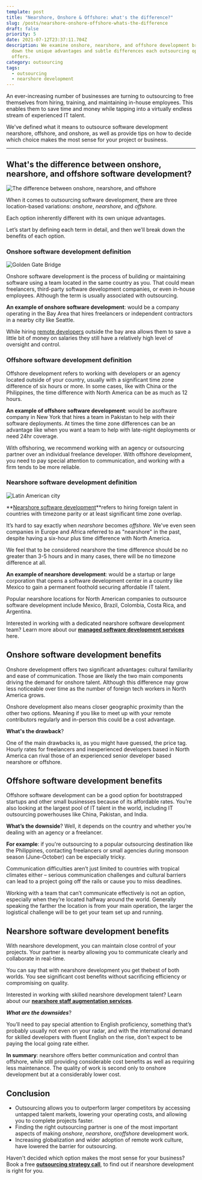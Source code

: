 ```yaml
---
template: post
title: "Nearshore, Onshore & Offshore: what's the difference?"
slug: /posts/nearshore-onshore-offshore-whats-the-difference
draft: false
priority: 5
date: 2021-07-12T23:37:11.704Z
description: We examine onshore, nearshore, and offshore development breaking
  down the unique advantages and subtle differences each outsourcing option
  offers.
category: outsourcing
tags:
  - outsourcing
  - nearshore development
---
```

An ever-increasing number of businesses are turning to outsourcing to free themselves from hiring, training, and maintaining in-house employees. This enables them to save time and money while tapping into a virtually endless stream of experienced IT talent. 

We've defined what it means to outsource software development nearshore, offshore, and onshore, as well as provide tips on how to decide which choice makes the most sense for your project or business.

- - -

## What's the difference between onshore, nearshore, and offshore software development?

![The difference between onshore, nearshore, and offshore](/media/onshore-nearshore-offshore-outsourcing-1-.jpg)

When it comes to outsourcing software development, there are three location-based variations: *onshore*, *nearshore*, and *offshore.*

Each option inherently different with its own unique advantages.

Let’s start by defining each term in detail, and then we'll break down the benefits of each option.

### Onshore software development definition

![Golden Gate Bridge](/media/outsourcing-software-development-onshore2-1-.jpg)

Onshore software development is the process of building or maintaining software using a team located in the same country as you. That could mean freelancers, third-party software development companies, or even in-house employees. Although the term is usually associated with outsourcing.

**An example of onshore software development**: would be a company operating in the Bay Area that hires freelancers or independent contractors in a nearby city like Seattle.

While hiring [remote developers](https://www.bluecoding.com/post/advantages-of-hiring-remote-programmers) outside the bay area allows them to save a little bit of money on salaries they still have a relatively high level of oversight and control.

### Offshore software development definition

Offshore development refers to working with developers or an agency located outside of your country, usually with a significant time zone difference of six hours or more. In some cases, like with China or the Philippines, the time difference with North America can be as much as 12 hours.

**An example of offshore software development**: would be asoftware company in New York that hires a team in Pakistan to help with their software deployments. At times the time zone differences can be an advantage like when you want a team to help with late-night deployments or need 24hr coverage.

With offshoring, we recommend working with an agency or outsourcing partner over an individual freelance developer. With offshore development, you need to pay special attention to communication, and working with a firm tends to be more reliable.

### Nearshore software development definition



![Latin American city](/media/nearshore-outsourcing-software-development.jpg)

<!--StartFragment-->

**[Nearshore software development](https://www.bluecoding.com/nearshore-software-development-services)**refers to hiring foreign talent in countries with timezone parity or at least significant time zone overlap.

It’s hard to say exactly when *nearshore* becomes *offshore.* We've even seen companies in Europe and Africa referred to as "nearshore" in the past, despite having a six-hour plus time difference with North America.

We feel that to be considered nearshore the time difference should be no greater than 3-5 hours and in many cases, there will be no timezone difference at all.

**An example of nearshore development**: would be a startup or large corporation that opens a software development center in a country like Mexico to gain a permanent foothold securing affordable IT talent.

Popular nearshore locations for North American companies to outsource software development include Mexico, Brazil, Colombia, Costa Rica, and Argentina.

Interested in working with a dedicated nearshore software development team? Learn more about our **[managed software development services](https://www.bluecoding.com/managed-software-development-services)** here.

## Onshore software development benefits

Onshore development offers two significant advantages: cultural familiarity and ease of communication. Those are likely the two main components driving the demand for onshore talent. Although this difference may grow less noticeable over time as the number of foreign tech workers in North America grows.

Onshore development also means closer geographic proximity than the other two options. Meaning if you like to meet up with your remote contributors regularly and in-person this could be a cost advantage.

**What's the drawback**?

One of the main drawbacks is, as you might have guessed, the price tag. Hourly rates for freelancers and inexperienced developers based in North America can rival those of an experienced senior developer based nearshore or offshore.

## Offshore software development benefits

Offshore software development can be a good option for bootstrapped startups and other small businesses because of its affordable rates. You’re also looking at the largest pool of IT talent in the world, including IT outsourcing powerhouses like China, Pakistan, and India.

**What’s the downside**? Well, it depends on the country and whether you’re dealing with an agency or a freelancer.

**For example**: if you're outsourcing to a popular outsourcing destination like the Philippines, contacting freelancers or small agencies during monsoon season (June-October) can be especially tricky.

Communication difficulties aren’t just limited to countries with tropical climates either – serious communication challenges and cultural barriers can lead to a project going off the rails or cause you to miss deadlines.

Working with a team that can’t communicate effectively is not an option, especially when they’re located halfway around the world. Generally speaking the farther the location is from your main operation, the larger the logistical challenge will be to get your team set up and running.

## Nearshore software development benefits

With nearshore development, you can maintain close control of your projects. Your partner is nearby allowing you to communicate clearly and collaborate in real-time.

You can say that with nearshore development you get thebest of both worlds. You see significant cost benefits without sacrificing efficiency or compromising on quality.

Interested in working with skilled nearshore development talent? Learn about our **[nearshore staff augmentation services](https://www.bluecoding.com/nearshore-staff-augmentation-services)**.

***What are the downsides***?

You’ll need to pay special attention to English proficiency, something that’s probably usually not even on your radar, and with the international demand for skilled developers with fluent English on the rise, don’t expect to be paying the local going rate either.

**In summary**: nearshore offers better communication and control than offshore, while still providing considerable cost benefits as well as requiring less maintenance. The quality of work is second only to onshore development but at a considerably lower cost.

## Conclusion

* Outsourcing allows you to outperform larger competitors by accessing untapped talent markets, lowering your operating costs, and allowing you to complete projects faster.
* Finding the right outsourcing partner is one of the most important aspects of making *onshore*, *nearshore*, or*offshore* development work.
* Increasing globalization and wider adoption of remote work culture, have lowered the barrier for outsourcing.

Haven't decided which option makes the most sense for your business? Book a free **[outsourcing strategy call](https://www.bluecoding.com/contact-us)**, to find out if nearshore development is right for you.
